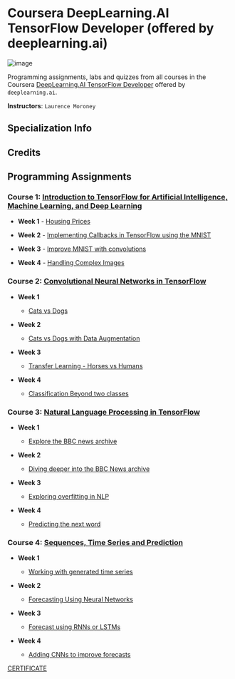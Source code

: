 # Coursera DeepLearning.AI TensorFlow Developer (offered by deeplearning.ai)
![image](https://user-images.githubusercontent.com/45831222/188260468-ea7ec230-674f-402e-8dec-3fd70775024c.png)

Programming assignments, labs and quizzes from all courses in the Coursera [DeepLearning.AI TensorFlow Developer](https://www.coursera.org/professional-certificates/tensorflow-in-practice) offered by `deeplearning.ai`.

**Instructors**: `Laurence Moroney`

## Specialization Info

## Credits


## Programming Assignments

### Course 1: [Introduction to TensorFlow for Artificial Intelligence, Machine Learning, and Deep Learning](https://www.coursera.org/learn/introduction-tensorflow?specialization=tensorflow-in-practice)
  
  - **Week 1** - [Housing Prices](https://github.com/dileepkanumuri/Deeplearning.ai--TensorFlow-Developer-Professional-Certificate/blob/main/1.%20Introduction%20to%20TensorFlow%20for%20Artificial%20Intelligence%2C%20Machine%20Learning%2C%20and%20Deep%20Learning%20specialization/1.%20Housing%20Prices.ipynb)
   
  - **Week 2** - [Implementing Callbacks in TensorFlow using the MNIST](https://github.com/dileepkanumuri/Deeplearning.ai--TensorFlow-Developer-Professional-Certificate/blob/main/1.%20Introduction%20to%20TensorFlow%20for%20Artificial%20Intelligence%2C%20Machine%20Learning%2C%20and%20Deep%20Learning%20specialization/2.%20Implementing%20Callbacks%20in%20TensorFlow%20using%20the%20MNIST.ipynb)
  - **Week 3** - [Improve MNIST with convolutions](https://github.com/dileepkanumuri/Deeplearning.ai--TensorFlow-Developer-Professional-Certificate/blob/main/1.%20Introduction%20to%20TensorFlow%20for%20Artificial%20Intelligence%2C%20Machine%20Learning%2C%20and%20Deep%20Learning%20specialization/3.%20Improve%20MNIST%20with%20convolutions.ipynb)
  - **Week 4** - [Handling Complex Images](https://github.com/dileepkanumuri/Deeplearning.ai--TensorFlow-Developer-Professional-Certificate/blob/main/1.%20Introduction%20to%20TensorFlow%20for%20Artificial%20Intelligence%2C%20Machine%20Learning%2C%20and%20Deep%20Learning%20specialization/4.%20Handling%20Complex%20Images.ipynb)

### Course 2: [Convolutional Neural Networks in TensorFlow](https://www.coursera.org/learn/convolutional-neural-networks-tensorflow?specialization=tensorflow-in-practice)
  - **Week 1**
      - [Cats vs Dogs](https://github.com/dileepkanumuri/Deeplearning.ai--TensorFlow-Developer-Professional-Certificate/blob/main/2.%20Convolutional%20Neural%20Networks%20in%20TensorFlow/1.%20Cats%20vs%20Dogs.ipynb)
   
  - **Week 2** 
      - [Cats vs Dogs with Data Augmentation](https://github.com/dileepkanumuri/Deeplearning.ai--TensorFlow-Developer-Professional-Certificate/blob/main/2.%20Convolutional%20Neural%20Networks%20in%20TensorFlow/2.%20Cats%20vs%20Dogs%20with%20Data%20Augmentation.ipynb)
   
  - **Week 3** 
      - [Transfer Learning - Horses vs Humans](https://github.com/dileepkanumuri/Deeplearning.ai--TensorFlow-Developer-Professional-Certificate/blob/main/2.%20Convolutional%20Neural%20Networks%20in%20TensorFlow/3.%20Transfer%20Learning%20-%20Horses%20vs%20Humans.ipynb)
  
  - **Week 4** 
      - [Classification Beyond two classes](https://github.com/dileepkanumuri/Deeplearning.ai--TensorFlow-Developer-Professional-Certificate/blob/main/2.%20Convolutional%20Neural%20Networks%20in%20TensorFlow/4.%20Classification%20Beyond%20two%20classes.ipynb)
 
### Course 3: [Natural Language Processing in TensorFlow](https://www.coursera.org/learn/natural-language-processing-tensorflow?specialization=tensorflow-in-practice)
  - **Week 1** 
      - [Explore the BBC news archive](https://github.com/dileepkanumuri/Deeplearning.ai--TensorFlow-Developer-Professional-Certificate/blob/main/3.%20Natural%20Language%20Processing%20in%20TensorFlow/1.%20Explore%20the%20BBC%20news%20archive.ipynb)
    
  - **Week 2** 
      - [Diving deeper into the BBC News archive](https://github.com/dileepkanumuri/Deeplearning.ai--TensorFlow-Developer-Professional-Certificate/blob/main/3.%20Natural%20Language%20Processing%20in%20TensorFlow/2.%20Diving%20deeper%20into%20the%20BBC%20News%20archive.ipynb)
  
  - **Week 3** 
      - [Exploring overfitting in NLP](https://github.com/dileepkanumuri/Deeplearning.ai--TensorFlow-Developer-Professional-Certificate/blob/main/3.%20Natural%20Language%20Processing%20in%20TensorFlow/3.%20Exploring%20overfitting%20in%20NLP.ipynb)

  - **Week 4** 
      - [Predicting the next word](https://github.com/dileepkanumuri/Deeplearning.ai--TensorFlow-Developer-Professional-Certificate/blob/main/3.%20Natural%20Language%20Processing%20in%20TensorFlow/4.%20Predicting%20the%20next%20word.ipynb)
 
### Course 4: [Sequences, Time Series and Prediction](https://www.coursera.org/learn/tensorflow-sequences-time-series-and-prediction?specialization=tensorflow-in-practice)
  - **Week 1** 
      - [Working with generated time series](https://github.com/dileepkanumuri/Deeplearning.ai--TensorFlow-Developer-Professional-Certificate/blob/main/4.%20Sequences%2C%20Time%20Series%20and%20Prediction/1.%20Working%20with%20generated%20time%20series.ipynb)
    
  - **Week 2** 
      - [Forecasting Using Neural Networks](https://github.com/dileepkanumuri/Deeplearning.ai--TensorFlow-Developer-Professional-Certificate/blob/main/4.%20Sequences%2C%20Time%20Series%20and%20Prediction/2.%20Forecasting%20Using%20Neural%20Networks.ipynb)
  
  - **Week 3** 
      - [Forecast using RNNs or LSTMs](https://github.com/dileepkanumuri/Deeplearning.ai--TensorFlow-Developer-Professional-Certificate/blob/main/4.%20Sequences%2C%20Time%20Series%20and%20Prediction/3.%20Forecast%20using%20RNNs%20or%20LSTMs.ipynb)

  - **Week 4** 
      - [Adding CNNs to improve forecasts](https://github.com/dileepkanumuri/Deeplearning.ai--TensorFlow-Developer-Professional-Certificate/blob/main/4.%20Sequences%2C%20Time%20Series%20and%20Prediction/4.%20Adding%20CNNs%20to%20improve%20forecasts.ipynb)
      
[CERTIFICATE](https://www.coursera.org/account/accomplishments/specialization/certificate/YEYFC9ZSVZFQ)
       
